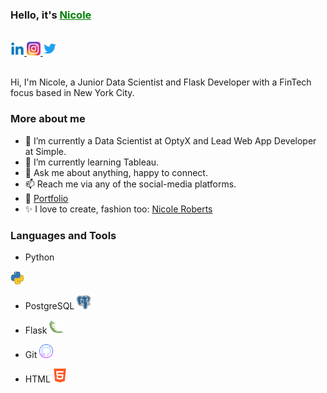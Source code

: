 <h3><b>Hello, it's <a href="https://www.linkedin.com/in/nicolerobertsdesigner/" style="color:green">Nicole</a></h3></b>

<br/>

<a href="https://www.linkedin.com/in/nicolerobertsdesigner/">
  <img src="images/linkedin.png" alt="Nicole Roberts" style="width:22px;height:22px;">
</a>

<a href="https://www.instagram.com/nicrobertsny/">
  <img src="images/instagram.webp" alt="Nicole Roberts" style="width:22px;height:22px;">
</a>

<a href="https://twitter.com/ellenicoler">
  <img src="images/twitter.png" alt="Nicole Roberts" style="width:22px;height:22px;">
</a>

<br />

<br />

Hi, I'm Nicole, a Junior Data Scientist and Flask Developer with a FinTech focus based in New York City. 

<h3><b>More about me</b></h3>

- 🔭 I’m currently a Data Scientist at OptyX and Lead Web App Developer at Simple.
- 🌱 I’m currently learning Tableau.
- 💬 Ask me about anything, happy to connect.
- 📫 Reach me via any of the social-media platforms.
- 📝 [Portfolio]()
- ✨ I love to create, fashion too: [Nicole Roberts](https://www.nicoleroberts.com/)

<h3><b>Languages and Tools</b></h3>

-  Python <a href="https://www.python.org/">
  <img src="images/python.webp" alt="Nicole Roberts" style="width:22px;height:22px;">
</a>

- PostgreSQL <a href="https://www.postgresql.org/">
  <img src="images/postgre.png" alt="Nicole Roberts" style="width:22px;height:22px;">
</a>

- Flask <a href="https://flask.palletsprojects.com/en/2.2.x/">
  <img src="images/flask.png" alt="Nicole Roberts" style="width:22px;height:22px;">
</a>

- Git <a href="https://github.com/">
  <img src="images/github.png" alt="Nicole Roberts" style="width:22px;height:22px;">
</a>

- HTML <a href="https://www.w3schools.com/html/">
  <img src="images/html.png" alt="Nicole Roberts" style="width:22px;height:22px;">
</a>

